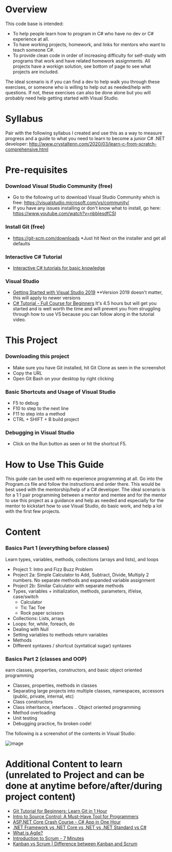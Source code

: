 # Overview
This code base is intended:
- To help people learn how to program in C# who have no dev or C# experience at all. 
- To have working projects, homework, and links for mentors who want to teach someone C#.
- To provide clean code in order of increasing difficulty for self-study with programs that work and have related homework assignments.  All projects have a workign solution, see bottom of page to see what projects are included. 

The ideal scenario is if you can find a dev to help walk you through these exercises, or someone who is willing to help out as needed/help with questions.  If not, these exercises can also be done alone but you will probably need help getting started with Visual Studio.

# Syllabus
Pair with the following syllabus I created and use this as a way to measure progress and a guide to what you need to learn to become a junior C# .NET developer: http://www.crystaltenn.com/2020/03/learn-c-from-scratch-comprehensive.html

# Pre-requisites
### Download Visual Studio Community (free)
- Go to the following url to download Visual Studio Community which is free: https://visualstudio.microsoft.com/vs/community/
- If you have any issues installing or don't know what to install, go here: https://www.youtube.com/watch?v=nbbIesdfCSI

### Install Git (free)
- https://git-scm.com/downloads *Just hit Next on the installer and get all defaults

### Interactive C# Tutorial 
- [Interactive C# tutorials for basic knowledge](https://docs.microsoft.com/en-us/dotnet/csharp/tour-of-csharp/tutorials/)

### Visual Studio 
- [Getting Started with Visual Studio 2019](https://www.youtube.com/watch?v=1CgsMtUmVgs)  **Version 2019 doesn't matter, this will apply to newer versions
- [C# Tutorial - Full Course for Beginners](https://www.youtube.com/watch?v=GhQdlIFylQ8) It's 4.5 hours but will get you started and is well worth the time and will prevent you from struggling through how to use VS because you can follow along in the tutorial video. 

# This Project
### Downloading this project
- Make sure you have Git installed, hit Git Clone as seen in the screenshot
- Copy the URL
- Open Git Bash on your desktop by right clicking

### Basic Shortcuts and Usage of Visual Studio
- F5 to debug
- F10 to step to the next line
- F11 to step into a method
- CTRL + SHIFT + B build project

### Debugging in Visual Studio
- Click on the Run button as seen or hit the shortcut F5. 

# How to Use This Guide
This guide can be used with no experience programming at all. Go into the Program.cs file and follow the instructions and order there. This would be best used with the mentorship/help of a C# developer.  The ideal scenario is for a 1:1 pair programming between a mentor and mentee and for the mentor to use this project as a guidance and help as needed and especially for the mentor to kickstart how to use Visual Studio, do basic work, and help a lot with the first few projects. 

# Content
### Basics Part 1 (everything before classes)
Learn types, variables, methods, collections (arrays and lists), and loops
- Project 1: Intro and Fizz Buzz Problem
- Project 2a: Simple Calculator to Add, Subtract, Divide, Multiply 2 numbers. No separate methods and expanded variable assignment
- Project 2b: Similar Calculator with separate methods
- Types, variables + initialization, methods, parameters, if/else, case/switch
  - Calculator
  - Tic Tac Toe
  - Rock paper scissors
- Collections: Lists, arrays
- Loops: for, while, foreach, do
- Dealing with Null
- Setting variables to methods return variables
- Methods
- Different syntaxes / shortcut (syntatical sugar) syntaxes

### Basics Part 2 (classes and OOP)
earn classes, properties, constructors, and basic object oriented programming
- Classes, properties, methods in classes
- Separating large projects into multiple classes, namespaces, accessors (public, private, internal, etc)
- Class constructors
- Class inheritance, interfaces .. Object oriented programming
- Method overloading
- Unit testing
- Debugging practice, fix broken code!

The following is a screenshot of the contents in Visual Studio:

![image](https://user-images.githubusercontent.com/7976517/131232428-e86066e2-7432-42b2-9f0e-cef408199a85.png)

# Additional Content to learn (unrelated to Project and can be done at anytime before/after/during project content)
- [Git Tutorial for Beginners: Learn Git in 1 Hour](https://www.youtube.com/watch?v=8JJ101D3knE)
- [Intro to Source Control: A Must-Have Tool for Programmers](https://www.youtube.com/watch?v=K0mgc3efx-A)
- [ASP.NET Core Crash Course - C# App in One Hour](https://www.youtube.com/watch?v=BfEjDD8mWYg)
- [.NET Framework vs .NET Core vs .NET vs .NET Standard vs C#](https://www.youtube.com/watch?v=4olO9UjRiww)
- [What is Agile?](https://www.youtube.com/watch?v=Z9QbYZh1YXY)
- [Introduction to Scrum - 7 Minutes](https://www.youtube.com/watch?v=9TycLR0TqFA)
- [Kanban vs Scrum | Difference between Kanban and Scrum](https://www.youtube.com/watch?v=F5QIqFEDv2k)
